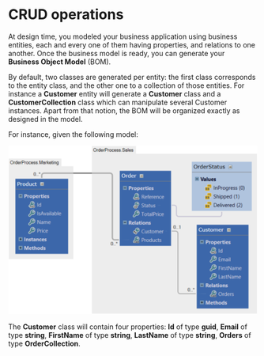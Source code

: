 # CRUD operations

At design time, you modeled your business application using business entities, each and every one of them having properties, and relations to one another. Once the business model is ready, you can generate your **Business Object Model** (BOM).

By default, two classes are generated per entity: the first class corresponds to the entity class, and the other one to a collection of those entities. For instance a **Customer** entity will generate a **Customer** class and a **CustomerCollection** class which can manipulate several Customer instances. Apart from that notion, the BOM will be organized exactly as designed in the model.

For instance, given the following model:

![](img/crud-01.png)

The **Customer** class will contain four properties: **Id** of type **guid**, **Email** of type **string**,  **FirstName** of type **string**, **LastName** of type **string**, **Orders** of type **OrderCollection**.